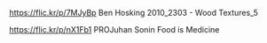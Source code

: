 https://flic.kr/p/7MJyBp Ben Hosking 
2010_2303 - Wood Textures_5


https://flic.kr/p/nX1Fb1 PROJuhan Sonin 
Food is Medicine